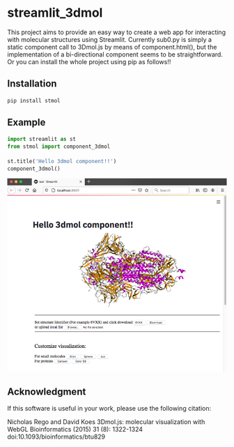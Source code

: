# streamlit_3dmol
This project aims to provide an easy way to create a web app for interacting with molecular structures using Streamlit. 
Currently sub0.py is simply a static component call to 3Dmol.js by means of  component.html(), but the implementation of a bi-directional component seems to be straightforward. Or you can install the whole project using pip as follows!!

## Installation

```python
pip install stmol
```

## Example

```python
import streamlit as st
from stmol import component_3dmol

st.title('Hello 3dmol component!!')
component_3dmol()
```



![GitHub Logo](https://github.com/napoles-uach/figuras/blob/master/stmol_image.png)

## Acknowledgment
If this software is useful in your work, please use the following citation:

Nicholas Rego and David Koes
3Dmol.js: molecular visualization with WebGL
Bioinformatics (2015) 31 (8): 1322-1324 doi:10.1093/bioinformatics/btu829


